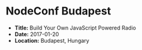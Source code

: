 # NodeConf Budapest

- **Title:** Build Your Own JavaScript Powered Radio
- **Date:** 2017-01-20
- **Location:** Budapest, Hungary
